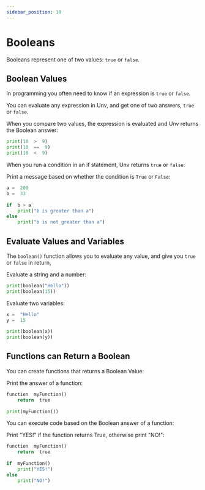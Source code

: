 ```yaml
---
sidebar_position: 10
---
```

# Booleans

Booleans represent one of two values:  `true`  or  `false`.

## Boolean Values

In programming you often need to know if an expression is  `true`  or  `false`.

You can evaluate any expression in Unv, and get one of two answers,  `true`  or  `false`.

When you compare two values, the expression is evaluated and Unv returns the Boolean answer:

```py
print(10  >  9)  
print(10  ==  9)  
print(10  <  9)
```

When you run a condition in an if statement, Unv returns  `true`  or  `false`:

Print a message based on whether the condition is  `True`  or  `False`:
```py
a =  200  
b =  33  
  
if  b > a
    print("b is greater than a")  
else
    print("b is not greater than a")
```

## Evaluate Values and Variables

The  `boolean()`  function allows you to evaluate any value, and give you  `true`  or  `false`  in return,

Evaluate a string and a number:
```py
print(boolean("Hello"))  
print(boolean(15))  
```

Evaluate two variables:
```py
x =  "Hello"  
y =  15  
  
print(boolean(x))  
print(boolean(y))  
```

## Functions can Return a Boolean

You can create functions that returns a Boolean Value:


Print the answer of a function:
```py
function  myFunction()
    return  true  
  
print(myFunction())
```

You can execute code based on the Boolean answer of a function:

Print "YES!" if the function returns True, otherwise print "NO!":
```py
function  myFunction() 
    return  true  
  
if  myFunction()
    print("YES!")  
else
    print("NO!")
```

<!--
Unv also has many built-in functions that return a boolean value, like the  `isinstance()`  function, which can be used to determine if an object is of a certain data type:

Check if an object is an integer or not:
```py
x =  200  
print(isinstance(x, number))
```
-->
